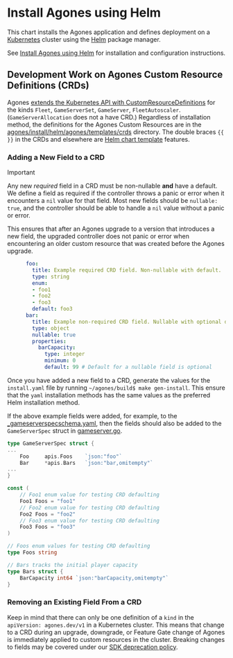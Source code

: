 # Install Agones using Helm

This chart installs the Agones application and defines deployment on a [Kubernetes](http://kubernetes.io) cluster using the [Helm](https://helm.sh) package manager.

See [Install Agones using Helm](https://agones.dev/site/docs/installation/install-agones/helm/) for installation and configuration instructions.

## Development Work on Agones Custom Resource Definitions (CRDs)

Agones [extends the Kubernetes API with CustomResourceDefinitions](https://kubernetes.io/docs/tasks/extend-kubernetes/custom-resources/custom-resource-definitions/) for the kinds `Fleet`, `GameServerSet`, `GameServer`, `FleetAutoscaler`. (`GameServerAllocation` does not a have CRD.) Regardless of installation method, the definitions for the Agones Custom Resources are in the [agones/install/helm/agones/templates/crds](./templates/crds/) directory. The double braces `{{ }}` in the CRDs and elsewhere are [Helm chart template](https://helm.sh/docs/chart_template_guide/getting_started/) features.

### Adding a New Field to a CRD

> [!IMPORTANT]
>
> Any new *required* field in a CRD must be non-nullable **and** have a default. We define a field as required if the controller throws a panic or error when it encounters a `nil` value for that field. Most new fields should be `nullable: true`, and the controller should be able to handle a `nil` value without a panic or error.
>
> This ensures that after an Agones upgrade to a version that introduces a new field, the upgraded controller does not panic or error when encountering an older custom resource that was created before the Agones upgrade.

```yaml
      foo:
        title: Example required CRD field. Non-nullable with default.
        type: string
        enum:
        - foo1
        - foo2
        - foo3
        default: foo3
      bar:
        title: Example non-required CRD field. Nullable with optional default.
        type: object
        nullable: true
        properties:
          barCapacity:
            type: integer
            minimum: 0
            default: 99 # Default for a nullable field is optional
```

Once you have added a new field to a CRD, generate the values for the `install.yaml` file by running `~/agones/build$ make gen-install`. This ensure that the `yaml` installation methods has the same values as the preferred Helm installation method.

If the above example fields were added, for example, to the [_gameserverspecschema.yaml](./templates/crds/_gameserverspecschema.yaml), then the fields should also be added to the `GameServerSpec` struct in [gameserver.go](../../../pkg/apis/agones/v1/gameserver.go).

```go
type GameServerSpec struct {
...
	Foo     apis.Foos    `json:"foo"`
	Bar     *apis.Bars   `json:"bar,omitempty"`
...
}

const (
	// Foo1 enum value for testing CRD defaulting
	Foo1 Foos = "foo1"
	// Foo2 enum value for testing CRD defaulting
	Foo2 Foos = "foo2"
	// Foo3 enum value for testing CRD defaulting
	Foo3 Foos = "foo3"
)

// Foos enum values for testing CRD defaulting
type Foos string

// Bars tracks the initial player capacity
type Bars struct {
	BarCapacity int64 `json:"barCapacity,omitempty"`
}
```

### Removing an Existing Field From a CRD

Keep in mind that there can only be one definition of a `kind` in the `apiVersion: agones.dev/v1` in a Kubernetes cluster. This means that change to a CRD during an upgrade, downgrade, or Feature Gate change of Agones is immediately applied to custom resources in the cluster. Breaking changes to fields may be covered under our [SDK deprecation policy](../../../site/content/en/docs/Installation/upgrading.md).
